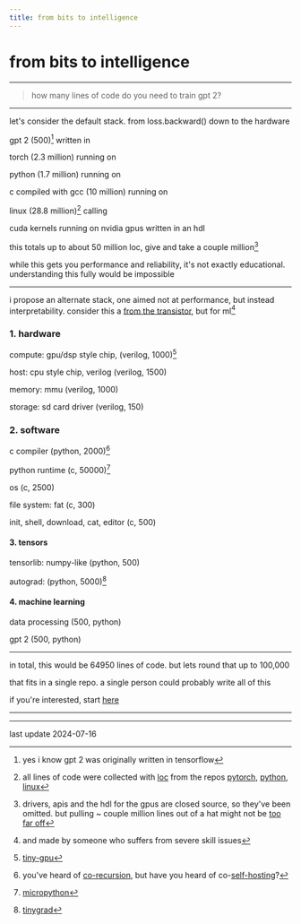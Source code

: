 ```yaml
---
title: from bits to intelligence 
---
```


# from bits to intelligence
---

> how many lines of code do you need to train gpt 2?

---

let's consider the default stack. from loss.backward() down to the hardware

gpt 2 (500)[^1] written in 

torch (2.3 million) running on 

python (1.7 million) running on 

c compiled with gcc (10 million) running on 

linux (28.8 million)[^2] calling 

cuda kernels running on nvidia gpus written in an hdl

this totals up to about 50 million loc, give and take a couple million[^3]

while this gets you performance and reliability, it's not exactly educational. understanding this fully would be impossible

---

i propose an alternate stack, one aimed not at performance, but instead interpretability. consider this a [from the transistor](https://github.com/geohot/fromthetransistor), but for ml[^4]


### 1. hardware

compute: gpu/dsp style chip, (verilog, 1000)[^5]

host: cpu style chip, verilog (verilog, 1500)

memory: mmu (verilog, 1000)

storage: sd card driver (verilog, 150)

### 2. software

c compiler (python, 2000)[^6]

python runtime (c, 50000)[^7]

os (c, 2500)

file system: fat (c, 300)

init, shell, download, cat, editor (c, 500)


#### 3. tensors

tensorlib: numpy-like (python, 500)

autograd: (python, 5000)[^8]

#### 4. machine learning

data processing (500, python)

gpt 2 (500, python)

---


in total, this would be 64950 lines of code. but lets round that up to 100,000

that fits in a single repo. a single person could probably write all of this

if you're interested, start [here](github.com/spikedoanz/from-bits-to-intelligence)

---

[^1]: yes i know gpt 2 was originally written in tensorflow 

[^2]: all lines of code were collected with [loc](https://github.com/cgag/loc) from the repos [pytorch](https://github.com/pytorch/pytorch), [python](https://github.com/python/cpython), [linux](git@github.com:torvalds/linux.git)

[^3]: drivers, apis and the hdl for the gpus are closed source, so they've been omitted. but pulling ~ couple million lines out of a hat might not be [too far off](https://www.quora.com/How-large-is-the-HDL-source-code-of-a-modern-Intel-CPU)

[^4]: and made by someone who suffers from severe skill issues

[^5]: [tiny-gpu](https://github.com/adam-maj/tiny-gpu)

[^6]: you've heard of [co-recursion](https://en.wikipedia.org/wiki/Corecursion#:~:text=Put%20simply%2C%20corecursive%20algorithms%20use,produce%20further%20bits%20of%20data.), but have you heard of co-[self-hosting](https://en.wikipedia.org/wiki/Self-hosting_(compilers))?

[^7]: [micropython](https://github.com/micropython/micropython)

[^8]: [tinygrad](https://github.com/tinygrad/tinygrad)

---

last update 2024-07-16
